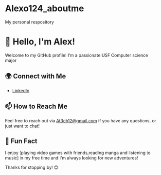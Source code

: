 # Alexo124_aboutme
My personal respository
# 👋 Hello, I'm Alex!

Welcome to my GitHub profile! I'm a passionate USF Computer science major 

## 🌍 Connect with Me
- [LinkedIn](www.linkedin.com/in/aforta2006)

## 📫 How to Reach Me
Feel free to reach out via At3ch12@gmail.com if you have any questions, or just want to chat!

## 🎉 Fun Fact
I enjoy [playing video games with friends,reading manga and listening to music] in my free time and I'm always looking for new adventures!

Thanks for stopping by! 😊
